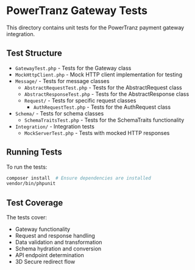 # PowerTranz Gateway Tests

This directory contains unit tests for the PowerTranz payment gateway integration.

## Test Structure

- `GatewayTest.php` - Tests for the Gateway class
- `MockHttpClient.php` - Mock HTTP client implementation for testing
- `Message/` - Tests for message classes
  - `AbstractRequestTest.php` - Tests for the AbstractRequest class
  - `AbstractResponseTest.php` - Tests for the AbstractResponse class
  - `Request/` - Tests for specific request classes
    - `AuthRequestTest.php` - Tests for the AuthRequest class
- `Schema/` - Tests for schema classes
  - `SchemaTraitsTest.php` - Tests for the SchemaTraits functionality
- `Integration/` - Integration tests
  - `MockServerTest.php` - Tests with mocked HTTP responses

## Running Tests

To run the tests:

```bash
composer install  # Ensure dependencies are installed
vendor/bin/phpunit
```

## Test Coverage

The tests cover:
- Gateway functionality
- Request and response handling
- Data validation and transformation
- Schema hydration and conversion
- API endpoint determination
- 3D Secure redirect flow
